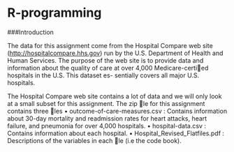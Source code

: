 R-programming
========================

###Introduction

The data for this assignment come from the Hospital Compare web site (http://hospitalcompare.hhs.gov)
run by the U.S. Department of Health and Human Services. The purpose of the web site is to provide data and
information about the quality of care at over 4,000 Medicare-certied hospitals in the U.S. This dataset es-
sentially covers all major U.S. hospitals.

The Hospital Compare web site contains a lot of data and we will only look at a small subset for this
assignment. The zip le for this assignment contains three les
•
outcome-of-care-measures.csv
: Contains information about 30-day mortality and readmission rates
for heart attacks, heart failure, and pneumonia for over 4,000 hospitals.
•
hospital-data.csv
: Contains information about each hospital.
•
Hospital_Revised_Flatfiles.pdf
: Descriptions of the variables in each le (i.e the code book).
